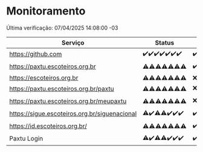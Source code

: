 # Monitoramento

Última verificação: 07/04/2025 14:08:00 -03

|Serviço|Status|Últimas 24h|
|---|---|---|
|https://github.com|<span title="2025-03-31: OK=23">✔️</span><span title="2025-04-01: OK=23">✔️</span><span title="2025-04-02: OK=23">✔️</span><span title="2025-04-03: OK=23">✔️</span><span title="2025-04-04: OK=23">✔️</span><span title="2025-04-05: OK=23">✔️</span><span title="2025-04-06: OK=17">✔️</span>|<span title="06/04/2025 15:10:00 -03 : 200">✔️</span><span title="06/04/2025 16:06:00 -03 : 200">✔️</span><span title="06/04/2025 17:09:00 -03 : 200">✔️</span><span title="06/04/2025 18:07:00 -03 : 200">✔️</span><span title="06/04/2025 19:07:00 -03 : 200">✔️</span><span title="06/04/2025 20:07:00 -03 : 200">✔️</span><span title="06/04/2025 21:46:00 -03 : 200">✔️</span><span title="06/04/2025 23:23:00 -03 : 200">✔️</span><span title="07/04/2025 00:28:00 -03 : 200">✔️</span><span title="07/04/2025 01:11:00 -03 : 200">✔️</span><span title="07/04/2025 02:09:00 -03 : 200">✔️</span><span title="07/04/2025 03:13:00 -03 : 200">✔️</span><span title="07/04/2025 04:10:00 -03 : 200">✔️</span><span title="07/04/2025 05:13:00 -03 : 200">✔️</span><span title="07/04/2025 06:10:00 -03 : 200">✔️</span><span title="07/04/2025 07:10:00 -03 : 200">✔️</span><span title="07/04/2025 08:07:00 -03 : 200">✔️</span><span title="07/04/2025 09:17:00 -03 : 200">✔️</span><span title="07/04/2025 10:20:00 -03 : 200">✔️</span><span title="07/04/2025 11:09:00 -03 : 200">✔️</span><span title="07/04/2025 12:09:00 -03 : 200">✔️</span><span title="07/04/2025 13:10:00 -03 : 200">✔️</span><span title="07/04/2025 14:08:00 -03 : 200">✔️</span>|
|https://paxtu.escoteiros.org.br|<span title="2025-03-31: OK=4, Falhas=19">⚠️</span><span title="2025-04-01: OK=3, Falhas=20">⚠️</span><span title="2025-04-02: OK=11, Falhas=12">⚠️</span><span title="2025-04-03: OK=10, Falhas=13">⚠️</span><span title="2025-04-04: OK=11, Falhas=12">⚠️</span><span title="2025-04-05: OK=12, Falhas=11">⚠️</span><span title="2025-04-06: OK=7, Falhas=10">⚠️</span>|<span title="06/04/2025 15:10:00 -03 : 200">✔️</span><span title="06/04/2025 16:06:00 -03 : 200">✔️</span><span title="06/04/2025 17:09:00 -03 : 200">✔️</span><span title="06/04/2025 18:07:00 -03 : 200">✔️</span><span title="06/04/2025 19:07:00 -03 : 403">❌</span><span title="06/04/2025 20:07:00 -03 : 403">❌</span><span title="06/04/2025 21:46:00 -03 : 403">❌</span><span title="06/04/2025 23:23:00 -03 : 403">❌</span><span title="07/04/2025 00:28:00 -03 : 200">✔️</span><span title="07/04/2025 01:11:00 -03 : 403">❌</span><span title="07/04/2025 02:09:00 -03 : 403">❌</span><span title="07/04/2025 03:13:00 -03 : 403">❌</span><span title="07/04/2025 04:10:00 -03 : 200">✔️</span><span title="07/04/2025 05:13:00 -03 : 200">✔️</span><span title="07/04/2025 06:10:00 -03 : 200">✔️</span><span title="07/04/2025 07:10:00 -03 : 200">✔️</span><span title="07/04/2025 08:07:00 -03 : 200">✔️</span><span title="07/04/2025 09:17:00 -03 : 200">✔️</span><span title="07/04/2025 10:20:00 -03 : 403">❌</span><span title="07/04/2025 11:09:00 -03 : 200">✔️</span><span title="07/04/2025 12:09:00 -03 : 200">✔️</span><span title="07/04/2025 13:10:00 -03 : 403">❌</span><span title="07/04/2025 14:08:00 -03 : 200">✔️</span>|
|https://escoteiros.org.br|<span title="2025-03-31: OK=5, Falhas=18">⚠️</span><span title="2025-04-01: OK=2, Falhas=21">⚠️</span><span title="2025-04-02: OK=8, Falhas=15">⚠️</span><span title="2025-04-03: OK=5, Falhas=18">⚠️</span><span title="2025-04-04: OK=8, Falhas=15">⚠️</span><span title="2025-04-05: OK=1, Falhas=22">⚠️</span><span title="2025-04-06: OK=1, Falhas=16">⚠️</span>|<span title="06/04/2025 15:10:00 -03 : 403">❌</span><span title="06/04/2025 16:06:00 -03 : 403">❌</span><span title="06/04/2025 17:09:00 -03 : 403">❌</span><span title="06/04/2025 18:07:00 -03 : 403">❌</span><span title="06/04/2025 19:07:00 -03 : 403">❌</span><span title="06/04/2025 20:07:00 -03 : 403">❌</span><span title="06/04/2025 21:46:00 -03 : 403">❌</span><span title="06/04/2025 23:23:00 -03 : 403">❌</span><span title="07/04/2025 00:28:00 -03 : 403">❌</span><span title="07/04/2025 01:11:00 -03 : 403">❌</span><span title="07/04/2025 02:09:00 -03 : 403">❌</span><span title="07/04/2025 03:13:00 -03 : 403">❌</span><span title="07/04/2025 04:10:00 -03 : 403">❌</span><span title="07/04/2025 05:13:00 -03 : 403">❌</span><span title="07/04/2025 06:10:00 -03 : 403">❌</span><span title="07/04/2025 07:10:00 -03 : 403">❌</span><span title="07/04/2025 08:07:00 -03 : 403">❌</span><span title="07/04/2025 09:17:00 -03 : 403">❌</span><span title="07/04/2025 10:20:00 -03 : 403">❌</span><span title="07/04/2025 11:09:00 -03 : 403">❌</span><span title="07/04/2025 12:09:00 -03 : 403">❌</span><span title="07/04/2025 13:10:00 -03 : 403">❌</span><span title="07/04/2025 14:08:00 -03 : 403">❌</span>|
|https://paxtu.escoteiros.org.br/paxtu|<span title="2025-03-31: OK=3, Falhas=20">⚠️</span><span title="2025-04-01: OK=9, Falhas=14">⚠️</span><span title="2025-04-02: OK=3, Falhas=20">⚠️</span><span title="2025-04-03: OK=9, Falhas=14">⚠️</span><span title="2025-04-04: OK=5, Falhas=18">⚠️</span><span title="2025-04-05: OK=4, Falhas=19">⚠️</span><span title="2025-04-06: OK=2, Falhas=15">⚠️</span>|<span title="06/04/2025 15:10:00 -03 : 403">❌</span><span title="06/04/2025 16:06:00 -03 : 200">✔️</span><span title="06/04/2025 17:09:00 -03 : 403">❌</span><span title="06/04/2025 18:07:00 -03 : 403">❌</span><span title="06/04/2025 19:07:00 -03 : 403">❌</span><span title="06/04/2025 20:07:00 -03 : 403">❌</span><span title="06/04/2025 21:46:00 -03 : 403">❌</span><span title="06/04/2025 23:23:00 -03 : 403">❌</span><span title="07/04/2025 00:29:00 -03 : 403">❌</span><span title="07/04/2025 01:11:00 -03 : 200">✔️</span><span title="07/04/2025 02:09:00 -03 : 403">❌</span><span title="07/04/2025 03:13:00 -03 : 403">❌</span><span title="07/04/2025 04:10:00 -03 : 403">❌</span><span title="07/04/2025 05:13:00 -03 : 403">❌</span><span title="07/04/2025 06:10:00 -03 : 403">❌</span><span title="07/04/2025 07:10:00 -03 : 200">✔️</span><span title="07/04/2025 08:07:00 -03 : 200">✔️</span><span title="07/04/2025 09:17:00 -03 : 200">✔️</span><span title="07/04/2025 10:20:00 -03 : 403">❌</span><span title="07/04/2025 11:09:00 -03 : 403">❌</span><span title="07/04/2025 12:09:00 -03 : 403">❌</span><span title="07/04/2025 13:10:00 -03 : 200">✔️</span><span title="07/04/2025 14:08:00 -03 : 403">❌</span>|
|https://paxtu.escoteiros.org.br/meupaxtu|<span title="2025-03-31: OK=2, Falhas=21">⚠️</span><span title="2025-04-01: OK=4, Falhas=19">⚠️</span><span title="2025-04-02: OK=5, Falhas=18">⚠️</span><span title="2025-04-03: OK=6, Falhas=17">⚠️</span><span title="2025-04-04: OK=4, Falhas=19">⚠️</span><span title="2025-04-05: OK=7, Falhas=16">⚠️</span><span title="2025-04-06: OK=4, Falhas=13">⚠️</span>|<span title="06/04/2025 15:10:00 -03 : 403">❌</span><span title="06/04/2025 16:06:00 -03 : 403">❌</span><span title="06/04/2025 17:09:00 -03 : 403">❌</span><span title="06/04/2025 18:07:00 -03 : 403">❌</span><span title="06/04/2025 19:07:00 -03 : 403">❌</span><span title="06/04/2025 20:07:00 -03 : 403">❌</span><span title="06/04/2025 21:46:00 -03 : 403">❌</span><span title="06/04/2025 23:23:00 -03 : 200">✔️</span><span title="07/04/2025 00:29:00 -03 : 200">✔️</span><span title="07/04/2025 01:11:00 -03 : 200">✔️</span><span title="07/04/2025 02:09:00 -03 : 200">✔️</span><span title="07/04/2025 03:13:00 -03 : 403">❌</span><span title="07/04/2025 04:10:00 -03 : 200">✔️</span><span title="07/04/2025 05:13:00 -03 : 200">✔️</span><span title="07/04/2025 06:10:00 -03 : 200">✔️</span><span title="07/04/2025 07:10:00 -03 : 403">❌</span><span title="07/04/2025 08:07:00 -03 : 200">✔️</span><span title="07/04/2025 09:17:00 -03 : 200">✔️</span><span title="07/04/2025 10:20:00 -03 : 403">❌</span><span title="07/04/2025 11:09:00 -03 : 403">❌</span><span title="07/04/2025 12:09:00 -03 : 200">✔️</span><span title="07/04/2025 13:10:00 -03 : 403">❌</span><span title="07/04/2025 14:08:00 -03 : 403">❌</span>|
|https://sigue.escoteiros.org.br/siguenacional|<span title="2025-03-31: OK=22, Falhas=1">⚠️</span><span title="2025-04-01: OK=23">✔️</span><span title="2025-04-02: OK=22, Falhas=1">⚠️</span><span title="2025-04-03: OK=22, Falhas=1">⚠️</span><span title="2025-04-04: OK=23">✔️</span><span title="2025-04-05: OK=23">✔️</span><span title="2025-04-06: OK=17">✔️</span>|<span title="06/04/2025 15:10:00 -03 : 200">✔️</span><span title="06/04/2025 16:06:00 -03 : 200">✔️</span><span title="06/04/2025 17:09:00 -03 : 200">✔️</span><span title="06/04/2025 18:07:00 -03 : 200">✔️</span><span title="06/04/2025 19:07:00 -03 : 200">✔️</span><span title="06/04/2025 20:07:00 -03 : 200">✔️</span><span title="06/04/2025 21:46:00 -03 : 200">✔️</span><span title="06/04/2025 23:23:00 -03 : 200">✔️</span><span title="07/04/2025 00:29:00 -03 : 200">✔️</span><span title="07/04/2025 01:11:00 -03 : 200">✔️</span><span title="07/04/2025 02:09:00 -03 : 200">✔️</span><span title="07/04/2025 03:13:00 -03 : 200">✔️</span><span title="07/04/2025 04:10:00 -03 : 200">✔️</span><span title="07/04/2025 05:13:00 -03 : 200">✔️</span><span title="07/04/2025 06:10:00 -03 : 200">✔️</span><span title="07/04/2025 07:10:00 -03 : 200">✔️</span><span title="07/04/2025 08:07:00 -03 : 200">✔️</span><span title="07/04/2025 09:17:00 -03 : 200">✔️</span><span title="07/04/2025 10:20:00 -03 : 200">✔️</span><span title="07/04/2025 11:09:00 -03 : 200">✔️</span><span title="07/04/2025 12:09:00 -03 : 200">✔️</span><span title="07/04/2025 13:10:00 -03 : 200">✔️</span><span title="07/04/2025 14:08:00 -03 : 200">✔️</span>|
|https://id.escoteiros.org.br/|<span title="2025-03-31: OK=5, Falhas=18">⚠️</span><span title="2025-04-01: OK=9, Falhas=14">⚠️</span><span title="2025-04-02: OK=11, Falhas=12">⚠️</span><span title="2025-04-03: OK=12, Falhas=11">⚠️</span><span title="2025-04-04: OK=10, Falhas=13">⚠️</span><span title="2025-04-05: OK=13, Falhas=10">⚠️</span><span title="2025-04-06: OK=7, Falhas=10">⚠️</span>|<span title="06/04/2025 15:10:00 -03 : 200">✔️</span><span title="06/04/2025 16:06:00 -03 : 403">❌</span><span title="06/04/2025 17:09:00 -03 : 200">✔️</span><span title="06/04/2025 18:07:00 -03 : 200">✔️</span><span title="06/04/2025 19:07:00 -03 : 200">✔️</span><span title="06/04/2025 20:07:00 -03 : 403">❌</span><span title="06/04/2025 21:46:00 -03 : 403">❌</span><span title="06/04/2025 23:23:00 -03 : 200">✔️</span><span title="07/04/2025 00:29:00 -03 : 200">✔️</span><span title="07/04/2025 01:11:00 -03 : 403">❌</span><span title="07/04/2025 02:09:00 -03 : 200">✔️</span><span title="07/04/2025 03:13:00 -03 : 403">❌</span><span title="07/04/2025 04:10:00 -03 : 200">✔️</span><span title="07/04/2025 05:13:00 -03 : 200">✔️</span><span title="07/04/2025 06:10:00 -03 : 200">✔️</span><span title="07/04/2025 07:10:00 -03 : 403">❌</span><span title="07/04/2025 08:07:00 -03 : 403">❌</span><span title="07/04/2025 09:17:00 -03 : 403">❌</span><span title="07/04/2025 10:20:00 -03 : 403">❌</span><span title="07/04/2025 11:09:00 -03 : 200">✔️</span><span title="07/04/2025 12:09:00 -03 : 200">✔️</span><span title="07/04/2025 13:10:00 -03 : 200">✔️</span><span title="07/04/2025 14:08:00 -03 : 200">✔️</span>|
|Paxtu Login|<span title="2025-03-31: OK=22, Falhas=1">⚠️</span><span title="2025-04-01: OK=23">✔️</span><span title="2025-04-02: OK=22, Falhas=1">⚠️</span><span title="2025-04-03: OK=22, Falhas=1">⚠️</span><span title="2025-04-04: OK=23">✔️</span><span title="2025-04-05: OK=23">✔️</span><span title="2025-04-06: OK=17">✔️</span>|<span title="06/04/2025 15:10:00 -03 : 200">✔️</span><span title="06/04/2025 16:06:00 -03 : 200">✔️</span><span title="06/04/2025 17:09:00 -03 : 200">✔️</span><span title="06/04/2025 18:07:00 -03 : 200">✔️</span><span title="06/04/2025 19:07:00 -03 : 200">✔️</span><span title="06/04/2025 20:07:00 -03 : 200">✔️</span><span title="06/04/2025 21:46:00 -03 : 200">✔️</span><span title="06/04/2025 23:23:00 -03 : 200">✔️</span><span title="07/04/2025 00:29:00 -03 : 200">✔️</span><span title="07/04/2025 01:11:00 -03 : 200">✔️</span><span title="07/04/2025 02:09:00 -03 : 200">✔️</span><span title="07/04/2025 03:13:00 -03 : 200">✔️</span><span title="07/04/2025 04:10:00 -03 : 200">✔️</span><span title="07/04/2025 05:13:00 -03 : 200">✔️</span><span title="07/04/2025 06:10:00 -03 : 200">✔️</span><span title="07/04/2025 07:10:00 -03 : 200">✔️</span><span title="07/04/2025 08:07:00 -03 : 200">✔️</span><span title="07/04/2025 09:17:00 -03 : 200">✔️</span><span title="07/04/2025 10:20:00 -03 : 200">✔️</span><span title="07/04/2025 11:09:00 -03 : 200">✔️</span><span title="07/04/2025 12:09:00 -03 : 200">✔️</span><span title="07/04/2025 13:10:00 -03 : 200">✔️</span><span title="07/04/2025 14:08:00 -03 : 200">✔️</span>|
